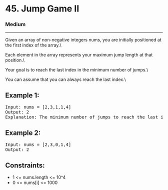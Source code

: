 # 45. Jump Game II

### Medium

---

Given an array of non-negative integers nums, you are initially positioned at the first index of the array.\

Each element in the array represents your maximum jump length at that position.\

Your goal is to reach the last index in the minimum number of jumps.\

You can assume that you can always reach the last index.\

## Example 1:

<pre>
Input: nums = [2,3,1,1,4]
Output: 2
Explanation: The minimum number of jumps to reach the last index is 2. Jump 1 step from index 0 to 1, then 3 steps to the last index.
</pre>

## Example 2:

<pre>
Input: nums = [2,3,0,1,4]
Output: 2
</pre>

## Constraints:

- 1 <= nums.length <= 10^4
- 0 <= nums[i] <= 1000
